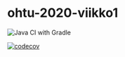 # ohtu-2020-viikko1

![Java CI with Gradle](https://github.com/anttiollikkala/ohtu-2020-viikko1/workflows/Java%20CI%20with%20Gradle/badge.svg)

[![codecov](https://codecov.io/gh/anttiollikkala/ohtu-2020-viikko1/branch/main/graph/badge.svg?token=3F2J06TGCJ)](https://codecov.io/gh/anttiollikkala/ohtu-2020-viikko1)
